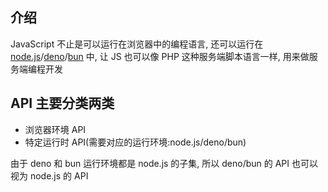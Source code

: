 ## 介绍

JavaScript 不止是可以运行在浏览器中的编程语言, 还可以运行在 [node.js](https://nodejs.org/zh-cn)/[deno](https://deno.com/)/[bun](https://bun.sh/) 中, 让 JS 也可以像 PHP 这种服务端脚本语言一样, 用来做服务端编程开发

## API 主要分类两类

- 浏览器环境 API
- 特定运行时 API(需要对应的运行环境:node.js/deno/bun)

由于 deno 和 bun 运行环境都是 node.js 的子集, 所以 deno/bun 的 API 也可以视为 node.js 的 API
